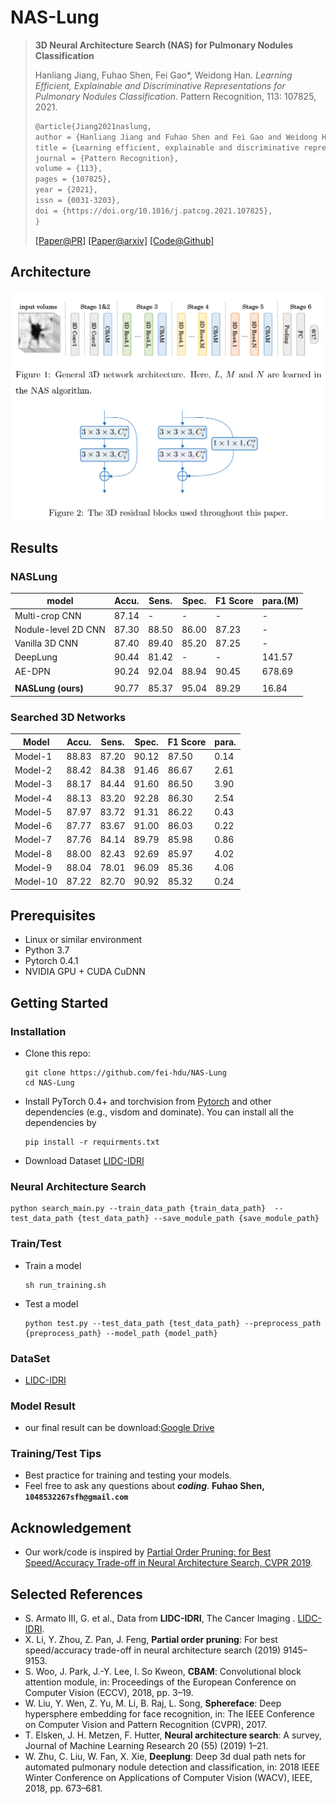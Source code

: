 # NAS-Lung

> **3D Neural Architecture Search (NAS) for Pulmonary Nodules Classification**
>
> Hanliang Jiang, Fuhao Shen, Fei Gao\*, Weidong Han. *Learning Efficient, Explainable and Discriminative Representations for Pulmonary Nodules Classification*. Pattern Recognition, 113: 107825, 2021.
>
> ```latex
> @article{Jiang2021naslung,
> author = {Hanliang Jiang and Fuhao Shen and Fei Gao and Weidong Han},
> title = {Learning efficient, explainable and discriminative representations for pulmonary nodules classification},
> journal = {Pattern Recognition},
> volume = {113},
> pages = {107825},
> year = {2021},
> issn = {0031-3203},
> doi = {https://doi.org/10.1016/j.patcog.2021.107825},
> }
> ```
>
> [[Paper@PR]](https://www.sciencedirect.com/science/article/pii/S0031320321000121) [[Paper@arxiv]](https://arxiv.org/abs/2101.07429) [[Code@Github]](https://github.com/fei-hdu/NAS-Lung/issues/3)



## Architecture

![Architecture](imgs/architecture.png)

## Results

### NASLung

| model               | Accu. | Sens. | Spec. | F1 Score | para.(M) |
| ------------------- | ----- | ----- | ----- | -------- | -------- |
| Multi-crop CNN      | 87.14 | -     | -     | -        | -        |
| Nodule-level 2D CNN | 87.30 | 88.50 | 86.00 | 87.23    | -        |
| Vanilla 3D CNN      | 87.40 | 89.40 | 85.20 | 87.25    | -        |
| DeepLung            | 90.44 | 81.42 | -     | -        | 141.57   |
| AE-DPN              | 90.24 | 92.04 | 88.94 | 90.45    | 678.69   |
|                     |       |       |       |          |          |
| **NASLung (ours)**  | 90.77 | 85.37 | 95.04 | 89.29    | 16.84    |

### Searched 3D Networks

| Model    | Accu. | Sens. | Spec. | F1 Score | para. |
| -------- | ----- | ----- | ----- | -------- | ----- |
| Model-1  | 88.83 | 87.20 | 90.12 | 87.50    | 0.14  |
| Model-2  | 88.42 | 84.38 | 91.46 | 86.67    | 2.61  |
| Model-3  | 88.17 | 84.44 | 91.60 | 86.50    | 3.90  |
| Model-4  | 88.13 | 83.20 | 92.28 | 86.30    | 2.54  |
| Model-5  | 87.97 | 83.72 | 91.31 | 86.22    | 0.43  |
| Model-6  | 87.77 | 83.67 | 91.00 | 86.03    | 0.22  |
| Model-7  | 87.76 | 84.14 | 89.79 | 85.98    | 0.86  |
| Model-8  | 88.00 | 82.43 | 92.69 | 85.97    | 4.02  |
| Model-9  | 88.04 | 78.01 | 96.09 | 85.36    | 4.06  |
| Model-10 | 87.22 | 82.70 | 90.92 | 85.32    | 0.24  |

## Prerequisites

- Linux or similar environment
- Python 3.7
- Pytorch 0.4.1
- NVIDIA GPU + CUDA CuDNN

## Getting Started

### Installation

- Clone this repo:

  ```shell script
  git clone https://github.com/fei-hdu/NAS-Lung
  cd NAS-Lung
  ```

- Install PyTorch 0.4+ and torchvision from [Pytorch](http://pytorch.org) and other dependencies (e.g., visdom and dominate). You can install all the dependencies by

  ```shell script
  pip install -r requirments.txt
  ```

- Download Dataset [LIDC-IDRI](https://wiki.cancerimagingarchive.net/display/Public/LIDC-IDRI)

### Neural Architecture Search

```shell script
python search_main.py --train_data_path {train_data_path}  --test_data_path {test_data_path} --save_module_path {save_module_path}
```

### Train/Test

- Train a model

  ```shell script
  sh run_training.sh
  ```

- Test a model

  ```shell script
  python test.py --test_data_path {test_data_path} --preprocess_path {preprocess_path} --model_path {model_path}
  ```

### DataSet

- [LIDC-IDRI](https://wiki.cancerimagingarchive.net/display/Public/LIDC-IDRI)

### Model Result

- our final result can be download:[Google Drive](https://drive.google.com/drive/folders/1vUFi5tEfMcDcKqMbxuN3Tt44QwLcDZnA?usp=sharing)

### Training/Test Tips

- Best practice for training and testing your models.
- Feel free to ask any questions about **_coding_**. **Fuhao Shen, `1048532267sfh@gmail.com`**

## Acknowledgement

- Our work/code is inspired by [Partial Order Pruning: for Best Speed/Accuracy Trade-off in Neural Architecture Search, CVPR 2019](https://github.com/lixincn2015/Partial-Order-Pruning).

## Selected References

- S. Armato III, G. et al., Data from **LIDC-IDRI**, The Cancer Imaging . [LIDC-IDRI](http://doi.org/10.7937/K9/TCIA.2015.LO9QL9SX).
- X. Li, Y. Zhou, Z. Pan, J. Feng, **Partial order pruning**: For best speed/accuracy trade-off in neural architecture search (2019) 9145–9153.
- S. Woo, J. Park, J.-Y. Lee, I. So Kweon, **CBAM**: Convolutional block attention module, in: Proceedings of the European Conference on Computer Vision (ECCV), 2018, pp. 3–19.
- W. Liu, Y. Wen, Z. Yu, M. Li, B. Raj, L. Song, **Sphereface**: Deep hypersphere embedding for face recognition, in: The IEEE Conference on Computer Vision and Pattern Recognition (CVPR), 2017.
- T. Elsken, J. H. Metzen, F. Hutter, **Neural architecture search**: A survey, Journal of Machine Learning Research 20 (55) (2019) 1–21.
- W. Zhu, C. Liu, W. Fan, X. Xie, **Deeplung**: Deep 3d dual path nets for automated pulmonary nodule detection and classification, in: 2018 IEEE Winter Conference on Applications of Computer Vision (WACV), IEEE, 2018, pp. 673–681.
